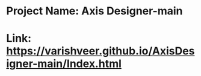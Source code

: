 # Project Name: Axis Designer-main
# Link: https://varishveer.github.io/AxisDesigner-main/Index.html
